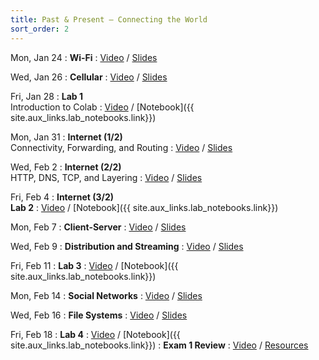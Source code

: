 ```yaml
---
title: Past & Present — Connecting the World
sort_order: 2
---
```


Mon, Jan 24
: **Wi-Fi**
  : [Video](https://courses.grainger.illinois.edu/ece101/sp2022/lectures/ECE101-S22-LECTURE-03.mp4) / [Slides](https://www.dropbox.com/s/po8kicwkm14m24l/101-003-wifi.pdf?dl=0)

Wed, Jan 26
: **Cellular**
  : [Video](https://courses.grainger.illinois.edu/ece101/sp2022/lectures/ECE101-S22-LECTURE-04.mp4) / [Slides](https://www.dropbox.com/s/311102wr66lt3xx/101-004-cellular.pdf?dl=0)

Fri, Jan 28
: **Lab 1** <br/>Introduction to Colab
  : [Video](https://courses.grainger.illinois.edu/ece101/sp2022/labs/ECE101-S22-LAB-01.mp4) / [Notebook]({{ site.aux_links.lab_notebooks.link}})

Mon, Jan 31
: **Internet (1/2)** <br/> Connectivity, Forwarding, and Routing
  : [Video](https://courses.grainger.illinois.edu/ece101/sp2022/lectures/ECE101-S22-LECTURE-05.mp4) / [Slides](https://www.dropbox.com/s/v2g8gbhot59n21a/101-005-internet1.pdf?dl=0)

Wed, Feb 2
: **Internet (2/2)** <br/> HTTP, DNS, TCP, and Layering
  : [Video](https://courses.grainger.illinois.edu/ece101/sp2022/lectures/ECE101-S22-LECTURE-06.mp4) / [Slides](https://www.dropbox.com/s/mhxu6i60x1o3xe0/101-006-internet2.pdf?dl=0)

Fri, Feb 4
: **Internet (3/2)** <br/> **Lab 2**
  : [Video](https://courses.grainger.illinois.edu/ece101/sp2022/labs/ECE101-S22-LAB-02.mp4) / [Notebook]({{ site.aux_links.lab_notebooks.link}})

Mon, Feb 7
: **Client-Server**
  : [Video](https://courses.grainger.illinois.edu/ece101/sp2022/lectures/ECE101-S22-LECTURE-07.mp4) / [Slides](https://www.dropbox.com/scl/fi/o98afd1dvoyx4wq4fjsyg/101-007-client-server.pptx?dl=0&rlkey=3v9s0mqe3ruxh31cokp1l6yeq)

Wed, Feb 9
: **Distribution and Streaming**
  : [Video](https://courses.grainger.illinois.edu/ece101/sp2022/lectures/ECE101-S22-LECTURE-08.mp4) / [Slides](https://www.dropbox.com/s/x74ybeltuqhhua3/101-008-distribution-and-streaming.pptx?dl=0)

Fri, Feb 11
: **Lab 3**
  : [Video](https://courses.grainger.illinois.edu/ece101/sp2022/labs/ECE101-S22-LAB-03.mp4) / [Notebook]({{ site.aux_links.lab_notebooks.link}})

Mon, Feb 14
: **Social Networks**
  : [Video](https://courses.grainger.illinois.edu/ece101/sp2022/lectures/ECE101-S22-LECTURE-09.mp4) / [Slides](https://www.dropbox.com/s/kefdh3t0av8kct1/101-009-social-networks.pptx?dl=0)

Wed, Feb 16
: **File Systems**
  : [Video](https://courses.grainger.illinois.edu/ece101/sp2022/lectures/ECE101-S22-LECTURE-10.mp4) / [Slides](https://www.dropbox.com/s/q1ndj8c6v1ibsov/101-010-file-systems.pptx?dl=0)

Fri, Feb 18
: **Lab 4**
  : [Video](https://courses.grainger.illinois.edu/ece101/sp2022/labs/ECE101-S22-LAB-04.mp4) / [Notebook]({{ site.aux_links.lab_notebooks.link}})
: **Exam 1 Review**
  : [Video](https://courses.grainger.illinois.edu/ece101/sp2022/exams/ECE101-S22-REVIEW-01.mp4) / [Resources](#exam-1-study-guide) 